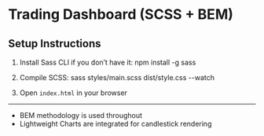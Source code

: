 # Trading Dashboard (SCSS + BEM)

## Setup Instructions

1. Install Sass CLI if you don’t have it:
   npm install -g sass

2. Compile SCSS:
   sass styles/main.scss dist/style.css --watch

3. Open `index.html` in your browser

---

- BEM methodology is used throughout
- Lightweight Charts are integrated for candlestick rendering
